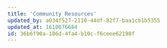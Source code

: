 ```yaml
---
title: 'Community Resources'
updated_by: a034f527-2110-44df-82f7-baa1cb1b5355
updated_at: 1610076684
id: 36b6f90a-186d-4fa4-b10c-f6ceee62198f
---
```

